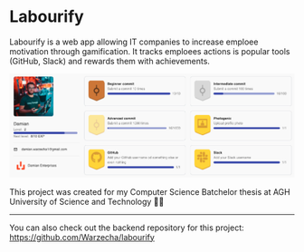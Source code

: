 # Labourify

Labourify is a web app allowing IT companies to increase emploee motivation through gamification. 
It tracks emploees actions is popular tools (GitHub, Slack) and rewards them with achievements.

![Labourify profile](https://github.com/Warzecha/labourify-frontend/blob/4857ddd11cf255223fd6e26dcbe3a430ac131958/docs/profile.png)

This project was created for my Computer Science Batchelor thesis at AGH University of Science and Technology 👨‍🎓 

---
You can also check out the backend repository for this project: https://github.com/Warzecha/labourify
